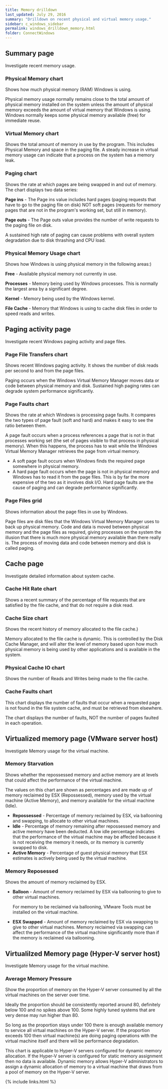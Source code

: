 ```yaml
---
title: Memory drilldown
last_updated: July 29, 2016
summary: "Drilldown on recent physical and virtual memory usage."
sidebar: c_windows_sidebar
permalink: windows_drilldown_memory.html
folder: ConnectWindows
---
```


## Summary page

Investigate recent memory usage.

### Physical Memory chart
Shows how much physical memory (RAM) Windows is using.

Physical memory usage normally remains close to the total amount of physical memory installed on the system unless the amount of physical memory exceeds the amount of virtual memory that Windows is using. Windows normally keeps some physical memory available (free) for immediate reuse.

### Virtual Memory chart
Shows the total amount of memory in use by the program. This includes Physical Memory and space in the paging file. A steady increase in virtual memory usage can indicate that a process on the system has a memory leak.

### Paging chart
Shows the rate at which pages are being swapped in and out of memory. The chart displays two data series:

**Page ins** - The Page ins value includes hard pages (paging requests that have to go to the paging file on disk) NOT soft pages (requests for memory pages that are not in the program's working set, but still in memory).

**Page outs** - The Page outs value provides the number of write requests to the paging file on disk.

A sustained high rate of paging can cause problems with overall system degradation due to disk thrashing and CPU load.

### Physical Memory Usage chart
Shows how Windows is using physical memory in the following areas:)

**Free** - Available physical memory not currently in use.

**Processes** - Memory being used by Windows processes.  This is normally the largest area by a significant degree.

**Kernel** - Memory being used by the Windows kernel.

**File Cache** - Memory that Windows is using to cache disk files in order to speed reads and writes.


## Paging activity page

Investigate recent Windows paging activity and page files.

### Page File Transfers chart
Shows recent Windows paging activity. It shows the number of disk reads per second to and from the page files.

Paging occurs when the Windows Virtual Memory Manager moves data or code between physical memory and disk. Sustained high paging rates can degrade system performance significantly.

### Page Faults chart
Shows the rate at which Windows is processing page faults. It compares the two types of page fault (soft and hard) and makes it easy to see the ratio between them.

A page fault occurs when a process references a page that is not in that processes working set (the set of pages visible to that process in physical memory).  When this happens, the process has to wait while the Windows Virtual Memory Manager retrieves the page from virtual memory.

* A soft page fault occurs when Windows finds the required page somewhere in physical memory.
* A hard page fault occurs when the page is not in physical memory and Windows has to read it from the page files.  This is by far the more expensive of the two as it involves disk I/O.  Hard page faults are the cause of paging and can degrade performance significantly.

### Page Files grid
Shows information about the page files in use by Windows.

Page files are disk files that the Windows Virtual Memory Manager uses to back up physical memory. Code and data is moved between physical memory and the page files as required, giving processes on the system the illusion that there is much more physical memory available than there really is. The process of moving data and code between memory and disk is called paging.


## Cache page

Investigate detailed information about system cache.

### Cache Hit Rate chart
Shows a recent summary of the percentage of file requests that are satisfied by the file cache, and that do not require a disk read.

### Cache Size chart
Shows the recent history of memory allocated to the file cache.)

Memory allocated to the file cache is dynamic. This is controlled by the Disk Cache Manager, and will alter the level of memory based upon how much physical memory is being used by other applications and is available in the system.

### Physical Cache IO chart
Shows the number of Reads and Writes being made to the file cache.

### Cache Faults chart
This chart displays the number of faults that occur when a requested page is not found in the file system cache, and must be retrieved from elsewhere.

The chart displays the number of faults, NOT the number of pages faulted in each operation.



## Virtualized memory page (VMware server host)

Investigate Memory usage for the virtual machine.

### Memory Starvation
Shows whether the repossessed memory and active memory are at levels that could affect the performance of the virtual machine.

The values on this chart are shown as percentages and are made up of memory reclaimed by ESX (Repossessed), memory used by the virtual machine (Active Memory), and memory available for the virtual machine (Idle).

* **Repossessed** - Percentage of memory reclaimed by ESX, via ballooning and swapping, to allocate to other virtual machines.
* **Idle** - Percentage of memory remaining after repossessed memory and active memory have been deducted.
  A low idle percentage indicates that the performance of the virtual machine may be affected because it is not receiving the memory it needs, or its memory is currently swapped to disk.
* **Active Memory** - Percentage of guest physical memory that ESX estimates is actively being used by the virtual machine.

### Memory Reposessed
Shows the amount of memory reclaimed by ESX.

* **Balloon** - Amount of memory reclaimed by ESX via ballooning to give to other virtual machines.

    For memory to be reclaimed via ballooning, VMware Tools must be installed on the virtual machine.

* **ESX Swapped** - Amount of memory reclaimed by ESX via swapping to give to other virtual machines.
    Memory reclaimed via swapping can affect the performance of the virtual machine significantly more than if the memory is reclaimed via ballooning.


## Virtualilzed Memory page (Hyper-V server host)

Investigate Memory usage for the virtual machine.

### Average Memory Pressure
Show the proportion of memory on the Hyper-V server consumed by all the virtual machines on the server over time.

Ideally the proportion should be consistently reported around 80, definitely below 100 and no spikes above 100. Some highly tuned systems that are very dense may run higher than 80.

So long as the proportion stays under 100 there is enough available memory to service all virtual machines on the Hyper-V server. If the proportion exceeds 100 then virtual machine(s) are doing paging operations with the virtual machine itself and there will be performance degradation.

This chart is applicable to Hyper-V servers configured for dynamic memory allocation. If the Hyper-V server is configured for static memory assignment then no data is available. Dynamic memory allows Hyper-V administrators to assign a dynamic allocation of memory to a virtual machine that draws from a pool of memory on the Hyper-V server.


{% include links.html %}
